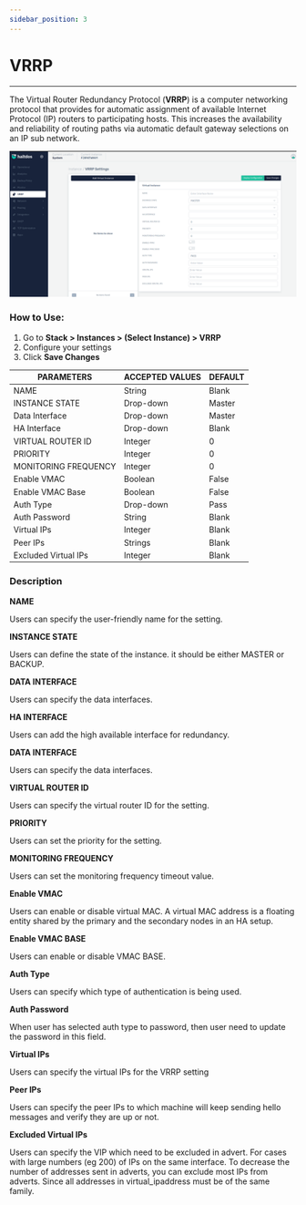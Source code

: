 ```yaml
---
sidebar_position: 3
---
```


# VRRP

---

The Virtual Router Redundancy Protocol (**VRRP**) is a computer networking protocol that provides for automatic assignment of available Internet Protocol (IP) routers to participating hosts. This increases the availability and reliability of routing paths via automatic default gateway selections on an IP sub network.

![VRRP](/img/platform/v2/vrrp.png)

### How to Use:

1. Go to **Stack > Instances > (Select Instance) > VRRP**
2. Configure your settings  
3. Click **Save Changes**

| PARAMETERS           | ACCEPTED VALUES | DEFAULT |
|----------------------|-----------------|---------|
| NAME                 | String          | Blank   |
| INSTANCE STATE       | Drop-down       | Master  |
| Data Interface       | Drop-down       | Master  |
| HA Interface         | Drop-down       | Blank   |
| VIRTUAL ROUTER ID    | Integer         | 0       |
| PRIORITY             | Integer         | 0       |
| MONITORING FREQUENCY | Integer         | 0       |
| Enable VMAC          | Boolean         | False   |
| Enable VMAC Base     | Boolean         | False   |
| Auth Type            | Drop-down       | Pass    |
| Auth Password        | String          | Blank   |
| Virtual IPs          | Integer         | Blank   |
| Peer IPs             | Strings         | Blank   |
| Excluded Virtual IPs | Integer         | Blank   |

### Description

**NAME**

Users can specify the user-friendly name for the setting.

**INSTANCE STATE**

Users can define the state of the instance. it should be either MASTER or BACKUP.

**DATA INTERFACE**

Users can specify the data interfaces.

**HA INTERFACE**

Users can add  the high available interface for redundancy.

**DATA INTERFACE**

Users can specify the data interfaces.

**VIRTUAL ROUTER ID**

Users can specify the virtual router ID for the setting.

**PRIORITY**

Users can set the priority for the setting.

**MONITORING FREQUENCY**

Users can set the monitoring frequency timeout value.

**Enable VMAC**

Users can enable or disable virtual MAC. A virtual MAC address is a floating entity shared by the primary and the secondary nodes in an HA setup.

**Enable VMAC BASE**

Users can enable or disable VMAC BASE.

**Auth Type**

Users can specify which type of authentication is being used.

**Auth Password**

When user has selected auth type to password, then user need to update the password in this field.

**Virtual IPs**

Users can specify the virtual IPs for the VRRP setting

**Peer IPs**

Users can specify the peer IPs to which machine will keep sending hello messages and verify they are up or not.

**Excluded Virtual IPs**

Users can specify the VIP which need to be excluded in advert. For cases with large numbers (eg 200) of IPs on the same interface. To decrease the number of addresses sent in adverts, you can exclude most IPs from adverts. Since all addresses in virtual_ipaddress must be of the same family.